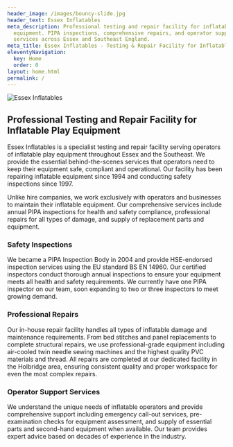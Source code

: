 ```yaml
---
header_image: /images/bouncy-slide.jpg
header_text: Essex Inflatables
meta_description: Professional testing and repair facility for inflatable play
  equipment. PIPA inspections, comprehensive repairs, and operator support
  services across Essex and Southeast England.
meta_title: Essex Inflatables - Testing & Repair Facility for Inflatable Equipment
eleventyNavigation:
  key: Home
  order: 0
layout: home.html
permalink: /
---
```

![Essex Inflatables](/images/essex-banner.jpg)

## Professional Testing and Repair Facility for Inflatable Play Equipment

Essex Inflatables is a specialist testing and repair facility serving operators of inflatable play equipment throughout Essex and the Southeast. We provide the essential behind-the-scenes services that operators need to keep their equipment safe, compliant and operational. Our facility has been repairing inflatable equipment since 1994 and conducting safety inspections since 1997.

Unlike hire companies, we work exclusively with operators and businesses to maintain their inflatable equipment. Our comprehensive services include annual PIPA inspections for health and safety compliance, professional repairs for all types of damage, and supply of replacement parts and equipment.

### Safety Inspections

We became a PIPA Inspection Body in 2004 and provide HSE-endorsed inspection services using the EU standard BS EN 14960. Our certified inspectors conduct thorough annual inspections to ensure your equipment meets all health and safety requirements. We currently have one PIPA inspector on our team, soon expanding to two or three inspectors to meet growing demand.

### Professional Repairs

Our in-house repair facility handles all types of inflatable damage and maintenance requirements. From bed stitches and panel replacements to complete structural repairs, we use professional-grade equipment including air-cooled twin needle sewing machines and the highest quality PVC materials and thread. All repairs are completed at our dedicated facility in the Holbridge area, ensuring consistent quality and proper workspace for even the most complex repairs.

### Operator Support Services

We understand the unique needs of inflatable operators and provide comprehensive support including emergency call-out services, pre-examination checks for equipment assessment, and supply of essential parts and second-hand equipment when available. Our team provides expert advice based on decades of experience in the industry.
